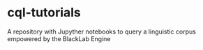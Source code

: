 # cql-tutorials
A repository with Jupyther notebooks to query a linguistic corpus empowered by the BlackLab Engine

